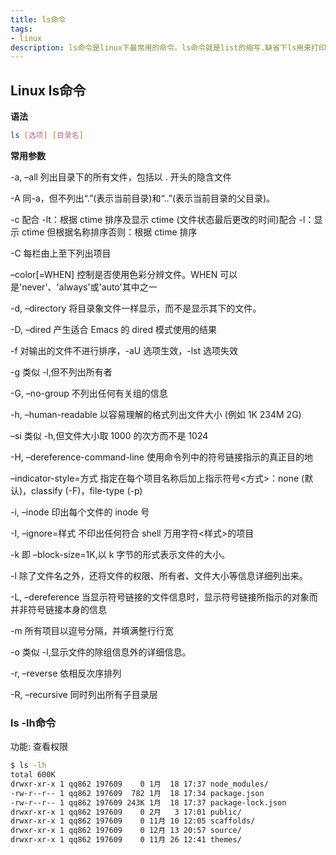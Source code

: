 ```yaml
---
title: ls命令
tags:
- linux
description: ls命令是linux下最常用的命令。ls命令就是list的缩写.缺省下ls用来打印出当前目录的清单,如果ls指定其他目录,那么就会显示指定目录里的文件及文件夹清单。 通过ls 命令不仅可以查看linux文件夹包含的文件,而且可以查看文件权限(包括目录、文件夹、文件权限),查看目录信息等等。ls 命令在日常的linux操作中用的很多!
---
```


## Linux ls命令

**语法**

```bash
ls [选项] [目录名]
```

**常用参数**

-a, –all 列出目录下的所有文件，包括以 . 开头的隐含文件

-A 同-a，但不列出“.”(表示当前目录)和“..”(表示当前目录的父目录)。

-c 配合 -lt：根据 ctime 排序及显示 ctime (文件状态最后更改的时间)配合 -l：显示 ctime 但根据名称排序否则：根据 ctime 排序

-C 每栏由上至下列出项目

–color[=WHEN] 控制是否使用色彩分辨文件。WHEN 可以是'never'、'always'或'auto'其中之一

-d, –directory 将目录象文件一样显示，而不是显示其下的文件。

-D, –dired 产生适合 Emacs 的 dired 模式使用的结果

-f 对输出的文件不进行排序，-aU 选项生效，-lst 选项失效

-g 类似 -l,但不列出所有者

-G, –no-group 不列出任何有关组的信息

-h, –human-readable 以容易理解的格式列出文件大小 (例如 1K 234M 2G)

–si 类似 -h,但文件大小取 1000 的次方而不是 1024

-H, –dereference-command-line 使用命令列中的符号链接指示的真正目的地

–indicator-style=方式 指定在每个项目名称后加上指示符号<方式>：none (默认)，classify (-F)，file-type (-p)

-i, –inode 印出每个文件的 inode 号

-I, –ignore=样式 不印出任何符合 shell 万用字符<样式>的项目

-k 即 –block-size=1K,以 k 字节的形式表示文件的大小。

-l 除了文件名之外，还将文件的权限、所有者、文件大小等信息详细列出来。

-L, –dereference 当显示符号链接的文件信息时，显示符号链接所指示的对象而并非符号链接本身的信息

-m 所有项目以逗号分隔，并填满整行行宽

-o 类似 -l,显示文件的除组信息外的详细信息。  

-r, –reverse 依相反次序排列

-R, –recursive 同时列出所有子目录层

### ls -lh命令

功能: 查看权限

```bash
$ ls -lh
total 600K
drwxr-xr-x 1 qq862 197609    0 1月  18 17:37 node_modules/
-rw-r--r-- 1 qq862 197609  782 1月  18 17:34 package.json
-rw-r--r-- 1 qq862 197609 243K 1月  18 17:37 package-lock.json
drwxr-xr-x 1 qq862 197609    0 2月   3 17:01 public/
drwxr-xr-x 1 qq862 197609    0 11月 10 12:05 scaffolds/
drwxr-xr-x 1 qq862 197609    0 12月 13 20:57 source/
drwxr-xr-x 1 qq862 197609    0 11月 26 12:41 themes/
```

